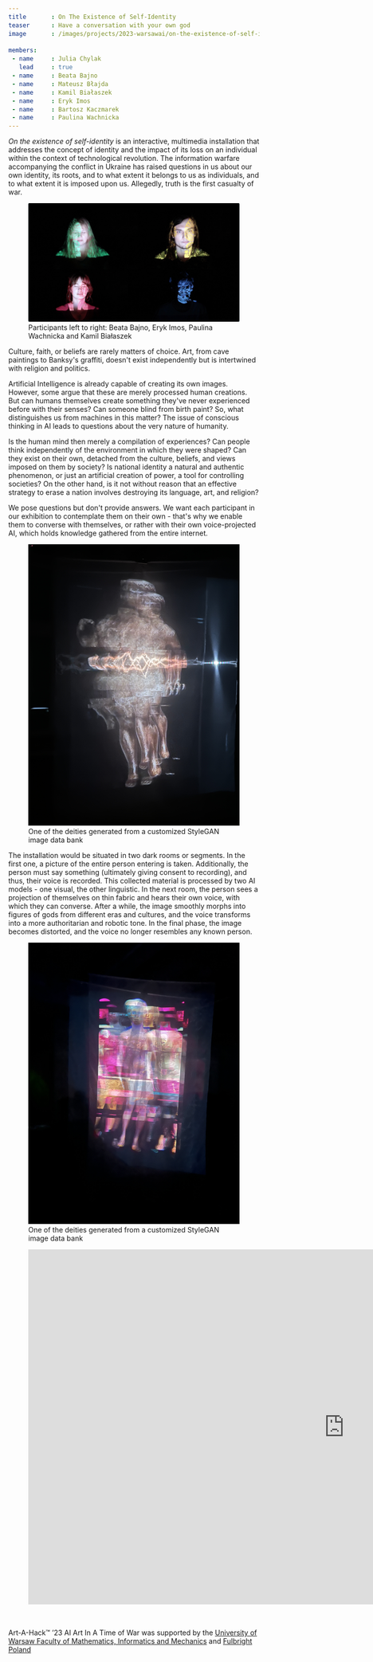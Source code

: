 ```yaml
---
title       : On The Existence of Self-Identity
teaser      : Have a conversation with your own god
image       : /images/projects/2023-warsawai/on-the-existence-of-self-identity/on-the-existence-of-self-identity.jpg

members:
 - name     : Julia Chylak
   lead     : true
 - name     : Beata Bajno
 - name     : Mateusz Błajda
 - name     : Kamil Białaszek
 - name     : Eryk Imos
 - name     : Bartosz Kaczmarek
 - name     : Paulina Wachnicka
---
```

*On the existence of self-identity* is an interactive, multimedia installation that addresses the concept of identity and the impact of its loss on an individual within the context of technological revolution. The information warfare accompanying the conflict in Ukraine has raised questions in us about our own identity, its roots, and to what extent it belongs to us as individuals, and to what extent it is imposed upon us. Allegedly, truth is the first casualty of war.

<figure>
  <img src="/images/projects/2023-warsawai/on-the-existence-of-self-identity/faces.jpg" alt="Participants left to right: Beata Bajno, Eryk Imos, Paulina Wachnicka and Kamil Białaszek" />
  <figcaption>Participants left to right: Beata Bajno, Eryk Imos, Paulina Wachnicka and Kamil Białaszek</figcaption>
</figure>

Culture, faith, or beliefs are rarely matters of choice. Art, from cave paintings to Banksy's graffiti, doesn't exist independently but is intertwined with religion and politics.

Artificial Intelligence is already capable of creating its own images. However, some argue that these are merely processed human creations. But can humans themselves create something they've never experienced before with their senses? Can someone blind from birth paint? So, what distinguishes us from machines in this matter? The issue of conscious thinking in AI leads to questions about the very nature of humanity.

Is the human mind then merely a compilation of experiences? Can people think independently of the environment in which they were shaped? Can they exist on their own, detached from the culture, beliefs, and views imposed on them by society? Is national identity a natural and authentic phenomenon, or just an artificial creation of power, a tool for controlling societies? On the other hand, is it not without reason that an effective strategy to erase a nation involves destroying its language, art, and religion?

We pose questions but don't provide answers. We want each participant in our exhibition to contemplate them on their own - that's why we enable them to converse with themselves, or rather with their own voice-projected AI, which holds knowledge gathered from the entire internet.

<figure>
  <img src="/images/projects/2023-warsawai/on-the-existence-of-self-identity/god1.jpg" alt="One of the deities generated from a customized StyleGAN image data bank" />
  <figcaption>One of the deities generated from a customized StyleGAN image data bank</figcaption>
</figure>

The installation would be situated in two dark rooms or segments. In the first one, a picture of the entire person entering is taken. Additionally, the person must say something (ultimately giving consent to recording), and thus, their voice is recorded. This collected material is processed by two AI models - one visual, the other linguistic. In the next room, the person sees a projection of themselves on thin fabric and hears their own voice, with which they can converse. After a while, the image smoothly morphs into figures of gods from different eras and cultures, and the voice transforms into a more authoritarian and robotic tone. In the final phase, the image becomes distorted, and the voice no longer resembles any known person.

<figure>
  <img src="/images/projects/2023-warsawai/on-the-existence-of-self-identity/god2.jpg" alt="One of the deities generated from a customized StyleGAN image data bank" />
  <figcaption>One of the deities generated from a customized StyleGAN image data bank</figcaption>
</figure>

<figure class="video">
	<iframe width="1268" height="713" src="https://www.youtube.com/embed/9tVpdBtmH_g" title="On the existence of self-identity" frameborder="0" allow="accelerometer; autoplay; clipboard-write; encrypted-media; gyroscope; picture-in-picture; web-share" allowfullscreen></iframe>
</figure>
<br />

Art-A-Hack™ ’23 AI Art In A Time of War was supported by the [University of Warsaw Faculty of Mathematics, Informatics and Mechanics](https://www.mimuw.edu.pl/en) and [Fulbright Poland](https://fulbright.edu.pl/home/) 
